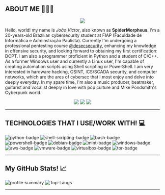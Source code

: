 ## ABOUT ME 👨🏽‍💻

<div align="center">
  <a><img src="https://64.media.tumblr.com/2402e9f786a5306eb2cb90984c2576cd/5c04bfa07c5a8234-5a/s540x810/d9969296dfe9c204d6b9571f250d569e053d6a09.gifv"></a>
</div>

Hello, world! my name is *João Victor*, also known as **SpiderMorpheus**. I'm a 20-years-old Brazilian cybersecurity student at FIAP (Faculdade de Informática e Adminstração Paulista). Currently I'm undergoing a professional pentesting course [@desecsecurity](), enhancing my knowledge in offensive security, and looking forward to obtaining my first certification: DCPT. I am also a programmer proficient in Python and a student of C/C++. As a former Windows user and currently a Linux user, I'm capable of creating automation scripts using Shell scripting or PowerShell. I am very interested in hardware hacking, OSINT, ICS/SCADA security, and computer networks, which are the ares of cybersec that I most enjoy and delve into deeply everyday. In my spare time, I'm also a music producer, beatmaker, guitarist and vocalist deeply in love with pop culture and Mike Pondsmith's Cyberpunk world.

<div align="center">
  <a href="https://www.linkedin.com/in/jaion/" target="_blank"><img src="https://img.shields.io/badge/LinkedIn-0077B5?style=for-the-badge&logo=linkedin&logoColor=white" target="_blank"></a>
  <a href="https://github.com/Sp1derM0rph3us" target="_blank"><img src="https://img.shields.io/badge/GitHub-100000?style=for-the-badge&logo=github&logoColor=white" target="_blank"></a>
  <a href="https://twitter.com/SpiderMorpheus" target="_blank"><img src="https://img.shields.io/badge/X-000000?style=for-the-badge&logo=x&logoColor=white" target="_blank"></a>
</div>

---

## TECHNOLOGIES THAT I USE/WORK WITH! 💻

![python-badge](https://img.shields.io/badge/Python-FFD43B?style=for-the-badge&logo=python&logoColor=blue)
![shell-scripting-badge](https://img.shields.io/badge/Shell_Script-121011?style=for-the-badge&logo=gnu-bash&logoColor=white)
![bash-badge](https://img.shields.io/badge/GNU%20Bash-4EAA25?style=for-the-badge&logo=GNU%20Bash&logoColor=white)
![powershell-badge](https://img.shields.io/badge/powershell-5391FE?style=for-the-badge&logo=powershell&logoColor=white)
![debian-badge](https://img.shields.io/badge/Debian-A81D33?style=for-the-badge&logo=debian&logoColor=white)
![mint-badge](https://img.shields.io/badge/Linux_Mint-87CF3E?style=for-the-badge&logo=linux-mint&logoColor=white)
![windows-badge](https://img.shields.io/badge/Windows-0078D6?style=for-the-badge&logo=windows&logoColor=white)
![aws-badge](https://img.shields.io/badge/Amazon_AWS-FF9900?style=for-the-badge&logo=amazonaws&logoColor=white)
![vmware-badge](https://img.shields.io/badge/VMware-231f20?style=for-the-badge&logo=VMware&logoColor=white)
![virtualbox-badge](https://img.shields.io/badge/VirtualBox-21416b?style=for-the-badge&logo=VirtualBox&logoColor=white)
![tor-badge](https://img.shields.io/badge/Tor_Browser-7D4698?style=for-the-badge&logo=Tor-Browser&logoColor=white)

---
## My GitHub Stats! 📈

![profile-summary](https://github-profile-summary-cards.vercel.app/api/cards/profile-details?username=Sp1derM0rph3us&theme=transparent)
![Top-Langs](https://github-readme-stats.vercel.app/api/top-langs/?username=Sp1derM0rph3us&theme=transparent&show_icons=true)

---
